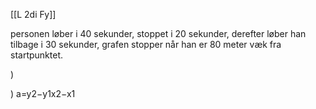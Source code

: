 [[L 2di Fy]]

personen løber i 40 sekunder, stoppet i 20 sekunder, derefter løber han tilbage i 30 sekunder, grafen stopper når han er 80 meter væk fra startpunktet.

)

)
a=y2−y1x2−x1
